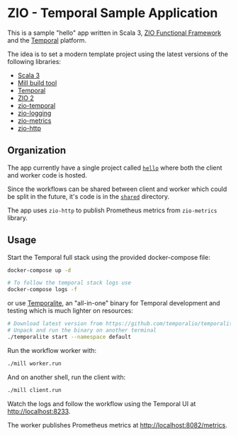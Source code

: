 # ZIO - Temporal Sample Application

This is a sample "hello" app written in Scala 3, [ZIO Functional Framework](https://zio.dev/) and the [Temporal](https://temporal.io/) platform.

The idea is to set a modern template project using the latest versions of the following libraries:

- [Scala 3](https://docs.scala-lang.org/scala3/new-in-scala3.html)
- [Mill build tool](https://com-lihaoyi.github.io/mill/mill/Intro_to_Mill.html)
- [Temporal](https://github.com/temporalio/temporal)
- [ZIO 2](https://github.com/zio/zio)
- [zio-temporal](https://github.com/vitaliihonta/zio-temporal)
- [zio-logging](https://zio.dev/ecosystem/officials/zio-logging/)
- [zio-metrics](https://zio.dev/ecosystem/officials/zio-metrics/)
- [zio-http](https://github.com/zio/zio-http)

## Organization

The app currently have a single project called [`hello`](./hello/src/) where both the client and worker code is hosted.

Since the workflows can be shared between client and worker which could be split in the future, it's code is in the  [`shared`](./shared/src/) directory.

The app uses `zio-http` to publish Prometheus metrics from `zio-metrics` library.

## Usage

Start the Temporal full stack using the provided docker-compose file:

```sh
docker-compose up -d

# To follow the temporal stack logs use
docker-compose logs -f
```

or use [Temporalite](https://github.com/temporalio/temporalite), an "all-in-one" binary for Temporal development and testing which is much lighter on resources:

```sh
# Download latest version from https://github.com/temporalio/temporalite/releases/latest
# Unpack and run the binary on another terminal
./temporalite start --namespace default
```

Run the workflow worker with:

```sh
./mill worker.run
```

And on another shell, run the client with:

```sh
./mill client.run
```

Watch the logs and follow the workflow using the Temporal UI at [http://localhost:8233](http://localhost:8233).

The worker publishes Prometheus metrics at [http://localhost:8082/metrics](http://localhost:8082/metrics).

